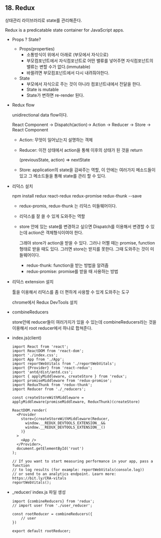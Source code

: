 ## 18. Redux

상태관리 라이브러리로 state를 관리해준다.

Redux is a predicatable state container for JavaScript apps.



- Props ? State?

  - Props(properties)
    - 소통방식이 위에서 아래로 (부모에서 자식으로)
    - 부모컴포넌트에서 자식컴포넌트로 어떤 밸류를 넣어주면 자식컴포넌트의 밸류는 변할 수가 없다.(immutable)
    - 바뀔려면 부모컴포넌트에서 다시 내려줘야한다.
  - State
    - 부모에서 자식으로 주는 것이 아니라 컴포넌트내에서 전달을 한다.
    - State is mutable
    - State가 변하면 re-render 된다.

  

- Redux flow

  unidirectional data flow이다.

  

  React Component -> Dispatch(action)-> Action -> Reducer -> Store -> React Component 

  - Action: 무엇이 일어났는지 설명하는 객체

  - Reducer: 이전 상태에서 action을 통해 이후의 상태가 된 것을 return

    (previousState, action) => nextState

  - Store: application의 state을 감싸주는 역할, 이 안에는 여러가지 메소드들이 있고 그 메소드들을 통해 state를 관리 할 수 있다.

- 리덕스 설치

  npm install redux react-redux redux-promise redux-thunk --save

  - redux-promis, redux-thunk 는 리덕스 미들웨어이다.

  - 리덕스를 잘 쓸 수 있게 도와주는 역할

  - store 안에 있는 state를 변경하고 싶으면  Dispatch를 이용해서 변경할 수 있는데  action은 객체형식이여야 한다.

    그래야 store가 action을 받을 수 있다. 그러나 어쩔 때는 promise, function 형태로 받을 때도 있다. 그러면 store는 받지를 못한다. 그때 도와주는 것이 미들웨어이다.

    - redux-thunk: function을 받는 방법을 알려줌
    - redux-promise: promise를 받을 때 사용하는 방법

- 리덕스 extension 설치

  툴을 이용해서 리덕스를 좀 더 편하게 사용할 수 있게 도와주는 도구

  chrome에서 Redux DevTools 설치

- combineReducers

  store안에 reducer들이 여러가지가 있을 수 있는데 combineReducers라는 것을 이용해서 root reducer에서 하나로 합쳐준다.

- index.js(client)

  ```react
  import React from 'react';
  import ReactDOM from 'react-dom';
  import './index.css';
  import App from './App';
  import reportWebVitals from './reportWebVitals';
  import {Provider} from 'react-redux';
  import 'antd/dist/antd.css';
  import { applyMiddleware, createStore } from 'redux';
  import promiseMiddleware from 'redux-promise';
  import ReduxThunk from 'redux-thunk';
  import Reducer from './_reducers';
  
  const createStoreWithMiddleware = applyMiddleware(promiseMiddleware, ReduxThunk)(createStore)
  
  ReactDOM.render(
    <Provider
      store={createStoreWithMiddleware(Reducer,
        window.__REDUX_DEVTOOLS_EXTENSION__&&
        window.__REDUX_DEVTOOLS_EXTENSION__()
      )}
    >
      <App />
    </Provider>,
    document.getElementById('root')
  );
  
  // If you want to start measuring performance in your app, pass a function
  // to log results (for example: reportWebVitals(console.log))
  // or send to an analytics endpoint. Learn more: https://bit.ly/CRA-vitals
  reportWebVitals();

- _reducer/ index.js 파일 생성

  ```react
  import {combineReducers} from 'redux';
  // import user from './user_reducer';
  
  const rootReducer = combineReducers({
      // user
  })
  
  export default rootReducer;
  ```

  

